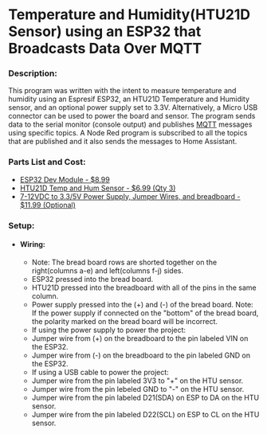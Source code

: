 # Temperature and Humidity(HTU21D Sensor) using an ESP32 that Broadcasts Data Over MQTT

### Description:
This program was written with the intent to measure temperature and humidity using an Espresif ESP32,
an HTU21D Temperature and Humidity sensor, and an optional power supply set to 3.3V. Alternatively, a
Micro USB connector can be used to power the board and sensor. The program sends data to the serial 
monitor (console output) and publishes [MQTT](https://mqtt.org/) messages using specific topics. A Node
Red program is subscribed to all the topics that are published and it also sends the messages to Home
Assistant.
 
### Parts List and Cost:
- [ESP32 Dev Module - $8.99](https://www.amazon.com/ESP-WROOM-32-Development-Microcontroller-Integrated-Compatible/dp/B07WCG1PLV/ref=sr_1_3?crid=3HPW3GPPHHIM3&dib=eyJ2IjoiMSJ9.sjPHOXDjh8AVtKhUaQxpfTsJ3k4lqRnMvkD37K6ng5VzinwMiIpsjFTshr77euDxMgyoptu8p8PzFvEWpxs40O3qLHpzCyHJ_KpOTdT0hLn_kZ5VvaaUsJZpMZ72DRqNjRW6rqDl4SjGiTwB9vDeKLDCDOqArCW1K2xaXXcrZTOxq8sxeWJr2FTZ0ll8o8OF8eiAo09CJ1BvkJmDdSup5OfI5wz17zlMgYynAIZk2Fs.pMx0hu62hox1BjN9oWdBfO2aGiNb33N04lTTgxFeisA&dib_tag=se&keywords=esp32%2Bdevkit%2Bv1&qid=1722836883&sprefix=esp32%2Bdevkit%2Caps%2C298&sr=8-3&th=1)
- [HTU21D Temp and Hum Sensor - $6.99 (Qty 3)](https://www.amazon.com/HiLetgo%C2%AE-Temperature-Humidity-1-5V-3-6V-Compatible/dp/B00XR7CR1I)
- [7-12VDC to 3.3/5V Power Supply, Jumper Wires, and breadboard - $11.99 (Optional)](https://www.amazon.com/Breadboard-Minidodoca-Alligator-Raspberry-Electronic/dp/B0CYLBY4HR/ref=sr_1_5?crid=36NHQ8XJ9KOC&dib=eyJ2IjoiMSJ9.46eVfNcBm7aKmhRLu1BFwPEeYiAerVPyF6tQEMtftR0dLdLMkKmbNDUu0H8oq5oDW6pdPSluE53eK7UwqUZ60FLFpqb4Ngpv45OkKyPDO-Uy2QKQLzfqN7RerbA1WNBG-qu66wxHIYPUVxiJnLcUwlIql47y3yRtmnVcIf_UBukh4bI2_di5vprYnUB32Ep7gyhvCa3-PtE5BzAD8XZqQ-iLnEu8O_8IzO_2DgxpzMg.4PphCUmAPyv6E9JG-rXhh1daSjYUc3haEXVms3uHslA&dib_tag=se&keywords=mini%2Bbreadboard%2Bpower%2Bsupply&qid=1722837301&sprefix=mini%2Bbrearboard%2Bpower%2Bsuppl%2Caps%2C161&sr=8-5&th=1)

### Setup:
- #### Wiring:
  * Note: The bread board rows are shorted together on the right(columns a-e) and left(columns f-j) sides.
  * ESP32 pressed into the bread board.
  * HTU21D pressed into the breadboard with all of the pins in the same column.
  * Power supply pressed into the (+) and (-) of the bread board. Note: If the power supply if connected on the "bottom" of the bread board, the polarity marked on the bread board will be incorrect.
  * If using the power supply to power the project:
  *   Jumper wire from (+) on the breadboard to the pin labeled VIN on the ESP32.
  *   Jumper wire from (-) on the breadboard to the pin labeled GND on the ESP32.
  * If using a USB cable to power the project:
  *   Jumper wire from the pin labeled 3V3 to "+" on the HTU sensor.
  *   Jumper wire from the pin lebeled GND to "-" on the HTU sensor.
  * Jumper wire from the pin labeled D21(SDA) on ESP to DA on the HTU sensor.
  * Jumper wire from the pin labeled D22(SCL) on ESP to CL on the HTU sensor.
